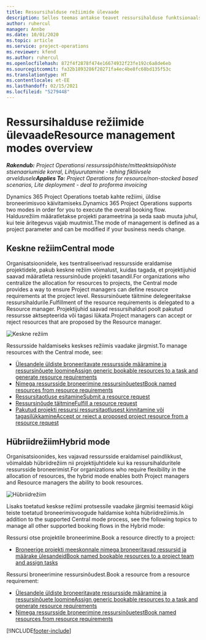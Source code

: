 ```yaml
---
title: Ressursihalduse režiimide ülevaade
description: Selles teemas antakse teavet ressursihalduse funktsionaalsuse kohta rakenduses Dynamics 365 Project Operations.
author: ruhercul
manager: Annbe
ms.date: 10/01/2020
ms.topic: article
ms.service: project-operations
ms.reviewer: kfend
ms.author: ruhercul
ms.openlocfilehash: 872f4f2878f474e16674932f23fe192c6a8de6eb
ms.sourcegitcommit: fa32b1893286f20271fa4ec4be8fc68bd135f53c
ms.translationtype: HT
ms.contentlocale: et-EE
ms.lasthandoff: 02/15/2021
ms.locfileid: "5279448"
---
```

# <a name="resource-management-modes-overview"></a><span data-ttu-id="312a4-103">Ressursihalduse režiimide ülevaade</span><span class="sxs-lookup"><span data-stu-id="312a4-103">Resource management modes overview</span></span>

<span data-ttu-id="312a4-104">_**Rakendub:** Project Operationsi ressurssipõhiste/mitteaktsiapõhiste stsenaariumide korral,  Lihtjuurutamine - tehing fiktiivsele arveldusele_</span><span class="sxs-lookup"><span data-stu-id="312a4-104">_**Applies To:** Project Operations for resource/non-stocked based scenarios, Lite deployment - deal to proforma invoicing_</span></span>


<span data-ttu-id="312a4-105">Dynamics 365 Project Operations toetab kahte režiimi, üldise broneerimisvoo käivitamiseks.</span><span class="sxs-lookup"><span data-stu-id="312a4-105">Dynamics 365 Project Operations supports two modes in order for you to execute the overall booking flow.</span></span> <span data-ttu-id="312a4-106">Haldusrežiim määratletakse projekti parameetrina ja seda saab muuta juhul, kui teie äritegevus vajab muutmist.</span><span class="sxs-lookup"><span data-stu-id="312a4-106">The mode of management is defined as a project parameter and can be modified if your business needs change.</span></span>    

## <a name="central-mode"></a><span data-ttu-id="312a4-107">Keskne režiim</span><span class="sxs-lookup"><span data-stu-id="312a4-107">Central mode</span></span>
<span data-ttu-id="312a4-108">Organisatsioonidele, kes tsentraliseerivad ressursside eraldamise projektidele, pakub keskne režiim võimalust, kuidas tagada, et projektijuhid saavad määratleta ressursinõude projekti tasandil.</span><span class="sxs-lookup"><span data-stu-id="312a4-108">For organizations who centralize the allocation for resources to projects, the Central mode provides a way to ensure Project managers can define resource requirements at the project level.</span></span> <span data-ttu-id="312a4-109">Ressursinõuete täitmine delegeeritakse ressursihaldurile.</span><span class="sxs-lookup"><span data-stu-id="312a4-109">Fulfillment of the resource requirements is delegated to a Resource manager.</span></span> <span data-ttu-id="312a4-110">Projektijuhid saavad ressursihalduri poolt pakutud ressursse aktsepteerida või tagasi lükata.</span><span class="sxs-lookup"><span data-stu-id="312a4-110">Project managers can accept or reject resources that are proposed by the Resource manager.</span></span>

![Keskne režiim](./media/resource-management-central.png)

<span data-ttu-id="312a4-112">Ressursside haldamiseks keskses režiimis vaadake järgmist.</span><span class="sxs-lookup"><span data-stu-id="312a4-112">To manage resources with the Central mode, see:</span></span>

- [<span data-ttu-id="312a4-113">Ülesandele üldiste broneeritavate ressursside määramine ja ressursinõuete loomine</span><span class="sxs-lookup"><span data-stu-id="312a4-113">Assign generic bookable resources to a task and generate resource requirements</span></span>](https://docs.microsoft.com/dynamics365/project-service/assign-generic-bookable-resource)
- [<span data-ttu-id="312a4-114">Nimega ressursside broneerimine ressursinõuetest</span><span class="sxs-lookup"><span data-stu-id="312a4-114">Book named resources from resource requirements</span></span>](https://docs.microsoft.com/dynamics365/project-service/book-named-resource)
- [<span data-ttu-id="312a4-115">Ressursitaotluse esitamine</span><span class="sxs-lookup"><span data-stu-id="312a4-115">Submit a resource request</span></span>](https://docs.microsoft.com/dynamics365/project-service/submit-resource-request)
- [<span data-ttu-id="312a4-116">Ressursinõude täitmine</span><span class="sxs-lookup"><span data-stu-id="312a4-116">Fulfill a resource request</span></span>](https://docs.microsoft.com/dynamics365/project-service/resource-management-fulfill-requests)
- [<span data-ttu-id="312a4-117">Pakutud projekti ressursi ressursitaotlusest kinnitamine või tagasilükkamine</span><span class="sxs-lookup"><span data-stu-id="312a4-117">Accept or reject a proposed project resource from a resource request</span></span>](https://docs.microsoft.com/dynamics365/project-service/accept-reject-proposed-resource)

## <a name="hybrid-mode"></a><span data-ttu-id="312a4-118">Hübriidrežiim</span><span class="sxs-lookup"><span data-stu-id="312a4-118">Hybrid mode</span></span>
<span data-ttu-id="312a4-119">Organisatsioonides, kes vajavad ressursside eraldamisel paindlikkust, võimaldab hübriidrežiim nii projektijuhtidele kui ka ressursihalduritele ressursside broneerimist.</span><span class="sxs-lookup"><span data-stu-id="312a4-119">For organizations who require flexibility in the allocation of resources, the hybrid mode enables both Project managers and Resource managers the ability to book resources.</span></span>

![Hübriidrežiim](./media/resource-management-hybrid.png)

<span data-ttu-id="312a4-121">Lisaks toetatud keskse režiimi protsessile vaadake järgmisi teemasid kõigi teiste toetatud broneerimisvoogude haldamise kohta hübriidrežiimis.</span><span class="sxs-lookup"><span data-stu-id="312a4-121">In addition to the supported Central mode process, see the following topics to manage all other supported booking flows in the Hybrid mode:</span></span>

<span data-ttu-id="312a4-122">Ressursi otse projektile broneerimine.</span><span class="sxs-lookup"><span data-stu-id="312a4-122">Book a resource directly to a project:</span></span>
- [<span data-ttu-id="312a4-123">Broneerige projekti meeskonnale nimega broneeritavad ressursid ja määrake ülesandeid</span><span class="sxs-lookup"><span data-stu-id="312a4-123">Book named bookable resources to a project team and assign tasks</span></span>](https://docs.microsoft.com/dynamics365/project-service/assign-named-bookable-resource)

<span data-ttu-id="312a4-124">Ressursi broneerimine ressursinõudest.</span><span class="sxs-lookup"><span data-stu-id="312a4-124">Book a resource from a resource requirement:</span></span>
- [<span data-ttu-id="312a4-125">Ülesandele üldiste broneeritavate ressursside määramine ja ressursinõuete loomine</span><span class="sxs-lookup"><span data-stu-id="312a4-125">Assign generic bookable resources to a task and generate resource requirements</span></span>](https://docs.microsoft.com/dynamics365/project-service/assign-generic-bookable-resource)
- [<span data-ttu-id="312a4-126">Nimega ressursside broneerimine ressursinõuetest</span><span class="sxs-lookup"><span data-stu-id="312a4-126">Book named resources from resource requirements</span></span>](https://docs.microsoft.com/dynamics365/project-service/book-named-resource)


[!INCLUDE[footer-include](../includes/footer-banner.md)]